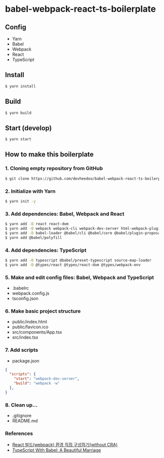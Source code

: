 # babel-webpack-react-ts-boilerplate

## Config

- Yarn
- Babel
- Webpack
- React
- TypeScript

## Install

```bash
$ yarn install
```

## Build

```bash
$ yarn build
```

## Start (develop)

```bash
$ yarn start
```

## How to make this boilerplate


### 1. Cloning empty repository from GitHub

```bash
$ git clone https://github.com/devheedoo/babel-webpack-react-ts-boilerplate.git
```

### 2. Initialize with Yarn

```bash
$ yarn init -y
```

### 3. Add dependencies: Babel, Webpack and React

```bash
$ yarn add -D react react-dom
$ yarn add -D webpack webpack-cli webpack-dev-server html-webpack-plugin
$ yarn add -D babel-loader @babel/cli @babel/core @babel/plugin-proposal-class-properties @babel/preset-env @babel/preset-react
$ yarn add @babel/polyfill
```

### 4. Add dependencies: TypeScript

```bash
$ yarn add -D typescript @babel/preset-typescript source-map-loader
$ yarn add -D @types/react @types/react-dom @types/webpack-env
```

### 5. Make and edit config files: Babel, Webpack and TypeScript
- .babelrc
- webpack.config.js
- tsconfig.json

### 6. Make basic project structure
- public/index.html
- public/favicon.ico
- src/components/App.tsx
- src/index.tsx

### 7. Add scripts
- package.json

```json
{
  "scripts": {
    "start": "webpack-dev-server",
    "build": "webpack -w"
  },
}
```

### 8. Clean up...
- .gitignore
- README.md

### References

- [React 빌드(webpack) 환경 직접 구성하기(without CRA)](https://p-iknow.netlify.com/front-end/react-webpack-config)
- [TypeScript With Babel: A Beautiful Marriage](https://iamturns.com/typescript-babel/)
